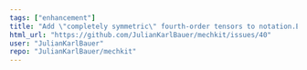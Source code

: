 ```yaml
---
tags: ["enhancement"]
title: "Add \"completely symmetric\" fourth-order tensors to notation.ExplicitConverter"
html_url: "https://github.com/JulianKarlBauer/mechkit/issues/40"
user: "JulianKarlBauer"
repo: "JulianKarlBauer/mechkit"
---
```


